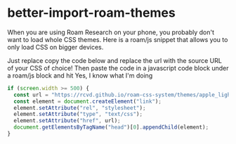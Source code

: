 # better-import-roam-themes
When you are using Roam Research on your phone, you probably don't want to load whole CSS themes. Here is a roam/js snippet that allows you to only load CSS on bigger devices.

Just replace copy the code below and replace the url with the source URL of your CSS of choice!
Then paste the code in a javascript code block under a roam/js block and hit Yes, I know what I'm doing

```javascript
if (screen.width >= 500) {
  const url = "https://rcvd.github.io/roam-css-system/themes/apple_light.css";
  const element = document.createElement("link");
  element.setAttribute("rel", "stylesheet");
  element.setAttribute("type", "text/css");
  element.setAttribute("href", url);
  document.getElementsByTagName("head")[0].appendChild(element);
}
